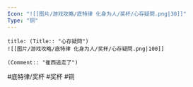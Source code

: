 ```yaml
---
Icon: "![[图片/游戏攻略/底特律 化身为人/奖杯/心存疑問.png|30]]"
Type: "铜"
---
```

```ad-common-bronze-trophy
title: (Title:: "心存疑問")
![[图片/游戏攻略/底特律 化身为人/奖杯/心存疑問.png|100]]

(Comment:: "崔西逃走了")
```

#底特律/奖杯 #奖杯 #铜
